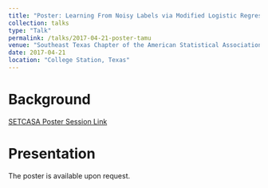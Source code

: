 ```yaml
---
title: "Poster: Learning From Noisy Labels via Modified Logistic Regression"
collection: talks
type: "Talk"
permalink: /talks/2017-04-21-poster-tamu
venue: "Southeast Texas Chapter of the American Statistical Association (SETCASA) Poster Session"
date: 2017-04-21
location: "College Station, Texas"
---
```


# Background

[SETCASA Poster Session Link](https://sites.google.com/tamu.edu/setcasa2017)

# Presentation

The poster is available upon request.
